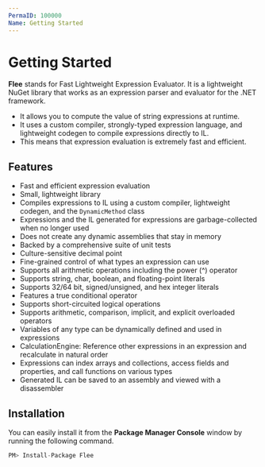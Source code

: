 ```yaml
---
PermaID: 100000
Name: Getting Started
---
```


# Getting Started

**Flee** stands for Fast Lightweight Expression Evaluator. It is a lightweight NuGet library that works as an expression parser and evaluator for the .NET framework. 

 - It allows you to compute the value of string expressions at runtime. 
 - It uses a custom compiler, strongly-typed expression language, and lightweight codegen to compile expressions directly to IL. 
 - This means that expression evaluation is extremely fast and efficient.

## Features

 - Fast and efficient expression evaluation
 - Small, lightweight library
 - Compiles expressions to IL using a custom compiler, lightweight codegen, and the `DynamicMethod` class
 - Expressions and the IL generated for expressions are garbage-collected when no longer used
 - Does not create any dynamic assemblies that stay in memory
 - Backed by a comprehensive suite of unit tests
 - Culture-sensitive decimal point
 - Fine-grained control of what types an expression can use
 - Supports all arithmetic operations including the power (^) operator
 - Supports string, char, boolean, and floating-point literals
 - Supports 32/64 bit, signed/unsigned, and hex integer literals
 - Features a true conditional operator
 - Supports short-circuited logical operations
 - Supports arithmetic, comparison, implicit, and explicit overloaded operators
 - Variables of any type can be dynamically defined and used in expressions
 - CalculationEngine: Reference other expressions in an expression and recalculate in natural order
 - Expressions can index arrays and collections, access fields and properties, and call functions on various types
 - Generated IL can be saved to an assembly and viewed with a disassembler

## Installation

You can easily install it from the **Package Manager Console** window by running the following command.

```csharp
PM> Install-Package Flee
```
